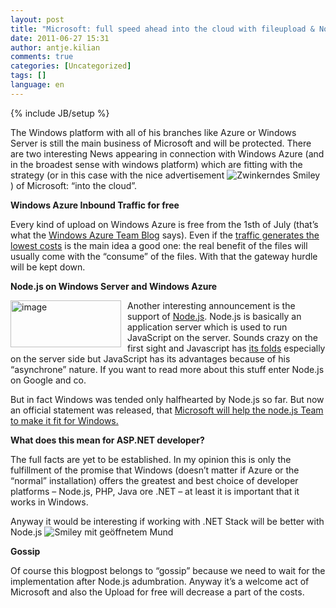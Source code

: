 ```yaml
---
layout: post
title: "Microsoft: full speed ahead into the cloud with fileupload & Node.js"
date: 2011-06-27 15:31
author: antje.kilian
comments: true
categories: [Uncategorized]
tags: []
language: en
---
```

{% include JB/setup %}
<p><b></b></p>  <p>The Windows platform with all of his branches like Azure or Windows Server is still the main business of Microsoft and will be protected. There are two interesting News appearing in connection with Windows Azure (and in the broadest sense with windows platform) which are fitting with the strategy (or in this case with the nice advertisement <img style="border-bottom-style: none; border-left-style: none; border-top-style: none; border-right-style: none" class="wlEmoticon wlEmoticon-winkingsmile" alt="Zwinkerndes Smiley" src="{{BASE_PATH}}/assets/wp-images-en/wlEmoticon-winkingsmile20.png" /> ) of Microsoft: “into the cloud”.</p>  <p><b>Windows Azure Inbound Traffic for free</b></p>  <p><b></b></p>  <p>Every kind of upload on Windows Azure is free from the 1sth of July (that’s what the <a href="http://blogs.msdn.com/b/windowsazure/archive/2011/06/22/announcing-free-ingress-for-all-windows-azure-customers-starting-july-1st-2011.aspx">Windows Azure Team Blog</a> says). Even if the <a href="http://code-inside.de/blog-in/2011/06/09/whats-the-price-of-windows-azure/">traffic generates the lowest costs</a> is the main idea a good one: the real benefit of the files will usually come with the “consume” of the files. With that the gateway hurdle will be kept down. </p>  <p><b>Node.js on Windows Server and Windows Azure</b></p>  <p><b></b></p>  <p><a href="{{BASE_PATH}}/assets/wp-images-en/image159.png"><img style="background-image: none; border-bottom: 0px; border-left: 0px; margin: 0px 10px 0px 0px; padding-left: 0px; padding-right: 0px; display: inline; float: left; border-top: 0px; border-right: 0px; padding-top: 0px" title="image" border="0" alt="image" align="left" src="{{BASE_PATH}}/assets/wp-images-en/image_thumb67.png" width="177" height="75" /></a>Another interesting announcement is the support of <a href="http://nodejs.org/">Node.js</a>. Node.js is basically an application server which is used to run JavaScript on the server. Sounds crazy on the first sight and Javascript has <a href="http://ironjs.wordpress.com/2011/06/22/my-gripes-with-javascript/">its folds</a> especially on the server side but JavaScript has its advantages because of his “asynchrone” nature. If you want to read more about this stuff enter Node.js on Google and co. </p>  <p>But in fact Windows was tended only halfhearted by Node.js so far. But now an official statement was released, that <a href="http://blog.nodejs.org/2011/06/23/porting-node-to-windows-with-microsoft%E2%80%99s-help/">Microsoft will help the node.js Team to make it fit for Windows.</a></p>  <p><b>What does this mean for ASP.NET developer?</b></p>  <p><b></b></p>  <p>The full facts are yet to be established. In my opinion this is only the fulfillment of the promise that Windows (doesn’t matter if Azure or the “normal” installation) offers the greatest and best choice of developer platforms – Node.js, PHP, Java ore .NET – at least it is important that it works in Windows. </p>  <p>Anyway it would be interesting if working with .NET Stack will be better with Node.js <img style="border-bottom-style: none; border-left-style: none; border-top-style: none; border-right-style: none" class="wlEmoticon wlEmoticon-openmouthedsmile" alt="Smiley mit geöffnetem Mund" src="{{BASE_PATH}}/assets/wp-images-en/wlEmoticon-openmouthedsmile.png" /></p>  <p><b>Gossip</b></p>  <p><b></b></p>  <p>Of course this blogpost belongs to “gossip” because we need to wait for the implementation after Node.js adumbration. Anyway it’s a welcome act of Microsoft and also the Upload for free will decrease a part of the costs. </p>
